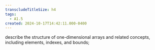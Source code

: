 ```yaml
---
transcludeTitleSize: h4
tags:
  - A1.5
created: 2024-10-17T14:42:11.000-0400
---
```

describe the structure of one-dimensional arrays and related concepts, including elements, indexes, and bounds;
